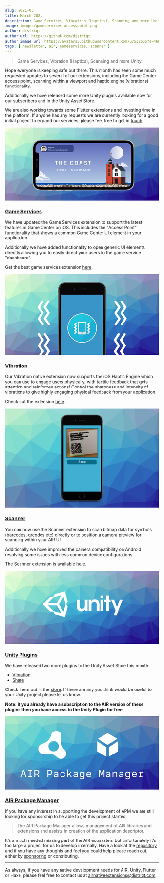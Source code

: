 ```yaml
---
slug: 2021-03
title: March 2021
description: Game Services, Vibration (Haptics), Scanning and more Unity
image: images/gameservices-accesspoint.png
author: distriqt
author_url: https://github.com/distriqt
author_image_url: https://avatars3.githubusercontent.com/u/532565?s=460&v=4
tags: [ newsletter, air, gameservices, scanner ]
---
```


> Game Services, Vibration (Haptics), Scanning and more Unity.

Hope everyone is keeping safe out there. This month has seen some much requested updates to several of our extensions, including the Game Center access point, scanning within a viewport and haptic engine (vibrations) functionality. 

Additionally we have released some more Unity plugins available now for our subscribers and in the Unity Asset Store. 

We are also working towards some Flutter extensions and investing time in the platform. If anyone has any requests we are currently looking for a good initial project to expand our services, please feel free to get in [touch](mailto:airnativeextensions@distriqt.com). 


<!--truncate-->


![](images/gameservices-accesspoint.png)


### [Game Services](https://airnativeextensions.com/extension/com.distriqt.GameServices)

We have updated the Game Services extension to support the latest features in Game Center on iOS. This includes the "Access Point" functionality that shows a common Game Center UI element in your application.

Additionally we have added functionality to open generic UI elements directly allowing you to easily direct your users to the game service "dashboard".

Get the best game services extension [here](https://airnativeextensions.com/extension/com.distriqt.GameServices).


![](images/vibration.png)

### [Vibration](https://airnativeextensions.com/extension/com.distriqt.Vibration)

Our Vibration native extension now supports the iOS Haptic Engine which you can use to engage users physically, with tactile feedback that gets attention and reinforces actions! Control the sharpness and intensity of vibrations to give highly engaging physical feedback from your application.

Check out the extension [here](https://airnativeextensions.com/extension/com.distriqt.Vibration).



![](images/scanner-viewport.png)


### [Scanner](https://airnativeextensions.com/extension/com.distriqt.Scanner)

You can now use the Scanner extension to scan bitmap data for symbols (barcodes, qrcodes etc) directly or to position a camera preview for scanning within your AIR UI.

Additionally we have improved the camera compatibility on Android resolving some issues with less common device configurations.

The Scanner extension is available [here](https://airnativeextensions.com/extension/com.distriqt.Scanner). 


![](images/unity.png)


### [Unity Plugins](https://assetstore.unity.com/publishers/46451)

We have released two more plugins to the Unity Asset Store this month:

- [Vibration](https://assetstore.unity.com/packages/tools/integration/vibration-190518) 
- [Share](https://assetstore.unity.com/packages/tools/integration/share-188127)

Check them out in the [store](https://assetstore.unity.com/publishers/46451). If there are any you think would be useful to your Unity project please let us know.

**Note: If you already have a subscription to the AIR version of these plugins then you have access to the Unity Plugin for free.**





![](images/airpackagemanager.png)

### [AIR Package Manager](https://github.com/airsdk/apm)

If you have any interest in supporting the development of APM we are still looking for sponsorship to be able to get this project started.

>
> The AIR Package Manager allows management of AIR libraries and extensions and assists in creation of the application descriptor.
>

It’s a much needed missing part of the AIR ecosystem but unfortunately it’s too large a project for us to develop internally.
Have a look at the [repository](https://github.com/airsdk/apm) and if you have any thoughts and feel you could help please reach out, either by [sponsoring](https://github.com/sponsors/marchbold) or contributing.


---

As always, if you have any native development needs for AIR, Unity, Flutter or Haxe, please feel free to contact us at [airnativeextensions@distriqt.com](mailto:airnativeextensions@distriqt.com).


